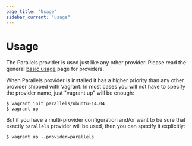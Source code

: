 ```yaml
---
page_title: "Usage"
sidebar_current: "usage"
---
```


# Usage

The Parallels provider is used just like any other provider. Please read the
general [basic usage](http://docs.vagrantup.com/v2/providers/basic_usage.html)
page for providers.

When Parallels provider is installed it has a higher priority than any other 
provider shipped with Vagrant. In most cases you will not have to specify the 
provider name, just "vagrant up" will be enough: 

```
$ vagrant init parallels/ubuntu-14.04
$ vagrant up
```

But if you have a multi-provider configuration and/or want to be sure that 
exactly `parallels` provider will be used, then you can specify it explicitly:

```
$ vagrant up --provider=parallels
```
